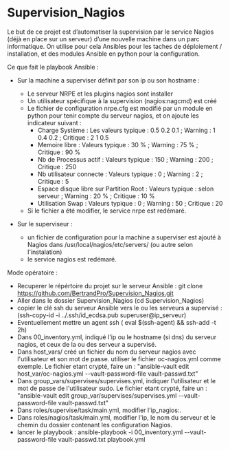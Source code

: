 # Supervision_Nagios

Le but de ce projet est d’automatiser la  supervision  par le service Nagios (déjà en place sur un serveur) d’une nouvelle machine dans un parc informatique.
On utilise pour cela Ansibles pour les taches de déploiement / installation, et des modules Ansible en python pour la configuration.

Ce que fait le playbook Ansible :
- Sur la machine a superviser définit par son ip ou son hostname : 
  - Le serveur NRPE et les plugins nagios sont installer
  - Un utilisateur spécifique à la supervision (nagios:nagcmd) est créé
  - Le fichier de configuration nrpe.cfg est modifié par un module en python pour tenir compte du serveur nagios, et on ajoute les indicateur suivant : 
      - Charge Système : Les valeurs typique : 0.5 0.2 0.1 ; Warning : 1 0.4 0.2 ; Critique : 2 1 0.5
      - Memoire libre : Valeurs typique : 30 % ; Warning : 75 % ; Critique : 90 %
      - Nb de Processus actif : Valeurs typique : 150 ; Warning : 200 ; Critique : 250
      - Nb utilisateur connecte : Valeurs typique : 0 ; Warning : 2 ; Critique : 5
      - Espace disque libre sur Partition Root : Valeurs typique : selon serveur ; Warning : 20 % ; Critique : 10 %
      - Utilisation Swap : Valeurs typique : 0 ; Warning : 50 ; Critique : 20
   - Si le fichier a été modifier, le service nrpe est redémaré.

- Sur le superviseur :
  - un fichier de configuration pour la machine a superviser est ajouté à Nagios dans /usr/local/nagios/etc/servers/ (ou autre selon l'instalation)
  - le service nagios est redémaré.

Mode opératoire :
- Recuperer le répértoire du projet sur le serveur Ansible :  git clone https://github.com/BertrandPro/Supervision_Nagios.git
- Aller dans le dossier Supervision_Nagios (cd  Supervision_Nagios)
- copier le clé ssh du serveur Ansible vers le ou les serveurs a supervisé : (ssh-copy-id -i ../.ssh/id_ecdsa.pub superuser@ip_serveur)
- Eventuellement mettre un agent ssh ( eval $(ssh-agent) && ssh-add -t 2h)
- Dans 00_inventory.yml, indiqué l'ip ou le hostname (si dns) du serveur nagios, et ceux de la ou des serveur a supervisé.
- Dans host_vars/ créé un fichier du nom du serveur nagios avec l'utilisateur et son mot de passe. utiliser le fichier oc-nagios.yml comme exemple. Le fichier etant crypté, faire un : "ansible-vault edit host_var/oc-nagios.yml --vault-password-file vault-passwd.txt"
- Dans group_vars/supervises/supervises.yml, indiquer l'utilisateur et le mot de passe de l'utilisateur sudo. Le fichier etant crypté, faire un : "ansible-vault edit group_var/supervises/supervises.yml --vault-password-file vault-passwd.txt"
- Dans roles/supervise/task/main.yml, modifier l'ip_nagios:.
- Dans roles/nagios/task/main.yml, modifier l'ip, le nom du serveur et le chemin du dossier contenant les configuration Nagios.
- lancer le playybook : ansible-playbook -i 00_inventory.yml --vault-password-file vault-passwd.txt  playbook.yml
